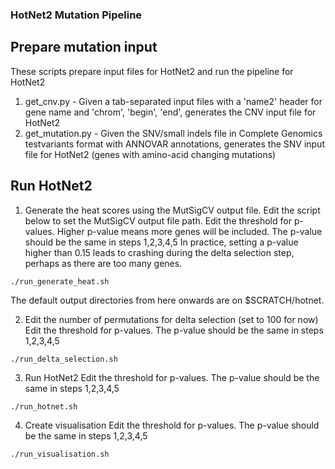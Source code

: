 ### HotNet2 Mutation Pipeline

## Prepare mutation input
These scripts prepare input files for HotNet2 and run the pipeline for HotNet2

1. get_cnv.py - Given a tab-separated input files with a 'name2' header for gene name and 'chrom', 'begin', 'end', generates the CNV input file for HotNet2
2. get_mutation.py - Given the SNV/small indels file in Complete Genomics testvariants format with ANNOVAR annotations, generates the SNV input file for HotNet2 (genes with amino-acid changing mutations)

## Run HotNet2
1. Generate the heat scores using the MutSigCV output file.
Edit the script below to set the MutSigCV output file path.
Edit the threshold for p-values. Higher p-value means more genes will be included. The p-value should be the same in steps 1,2,3,4,5
In practice, setting a p-value higher than 0.15 leads to crashing during the delta selection step, perhaps as there are too many genes.

```
./run_generate_heat.sh
```

The default output directories from here onwards are on $SCRATCH/hotnet.

2. Edit the number of permutations for delta selection (set to 100 for now)
Edit the threshold for p-values. The p-value should be the same in steps 1,2,3,4,5
```
./run_delta_selection.sh
```

3. Run HotNet2
Edit the threshold for p-values. The p-value should be the same in steps 1,2,3,4,5
```
./run_hotnet.sh
```

4. Create visualisation
Edit the threshold for p-values. The p-value should be the same in steps 1,2,3,4,5
```
./run_visualisation.sh
```

